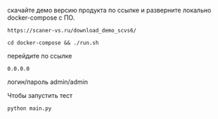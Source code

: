 скачайте демо версию продукта по ссылке и разверните локально docker-compose с ПО.
```commandline
https://scaner-vs.ru/download_demo_scvs6/
```
```commandline
cd docker-compose && ./run.sh
```
перейдите по ссылке
```commandline
0.0.0.0
```
логин/пароль
admin/admin

Чтобы запустить тест
```commandline
python main.py
```
